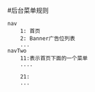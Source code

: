 #后台菜单规则

    nav
        1: 首页
        2: Banner广告位列表
        ...
    navTwo
        11:表示首页下面的一个菜单
        ....
       
        21:
        ...